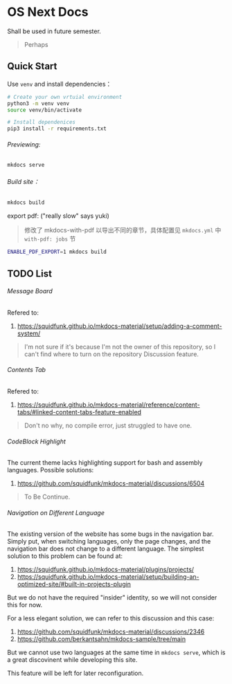 # OS Next Docs

Shall be used in future semester.

> Perhaps

## Quick Start

Use `venv` and install dependencies：

```bash
# Create your own vrtuial environment
python3 -m venv venv
source venv/bin/activate

# Install dependenices
pip3 install -r requirements.txt
```

###### Previewing:

```bash
mkdocs serve
```

###### Build site：

```bash
mkdocs build
```

export pdf: ("really slow" says yuki)

> 修改了 mkdocs-with-pdf 以导出不同的章节，具体配置见 `mkdocs.yml` 中 `with-pdf: jobs` 节
```bash
ENABLE_PDF_EXPORT=1 mkdocs build
```

## TODO List

###### Message Board

Refered to:
1. https://squidfunk.github.io/mkdocs-material/setup/adding-a-comment-system/
> I'm not sure if it's because I'm not the owner of this repository, so I can't find where to turn on the repository Discussion feature.

###### Contents Tab

Refered to:
1. https://squidfunk.github.io/mkdocs-material/reference/content-tabs/#linked-content-tabs-feature-enabled
> Don't no why, no compile error, just struggled to have one.

###### CodeBlock Highlight

The current theme lacks highlighting support for bash and assembly languages. Possible solutions:
1. https://github.com/squidfunk/mkdocs-material/discussions/6504
> To Be Continue.

###### Navigation on Different Language

The existing version of the website has some bugs in the navigation bar. Simply put, when switching languages, only the page changes, and the navigation bar does not change to a different language.
The simplest solution to this problem can be found at:
1. https://squidfunk.github.io/mkdocs-material/plugins/projects/ 
2. https://squidfunk.github.io/mkdocs-material/setup/building-an-optimized-site/#built-in-projects-plugin

But we do not have the required "insider" identity, so we will not consider this for now.

For a less elegant solution, we can refer to this discussion and this case:
1. https://github.com/squidfunk/mkdocs-material/discussions/2346
2. https://github.com/berkantsahn/mkdocs-sample/tree/main

But we cannot use two languages ​​at the same time in `mkdocs serve`, which is a great discovinent while developing this site.

This feature will be left for later reconfiguration.
